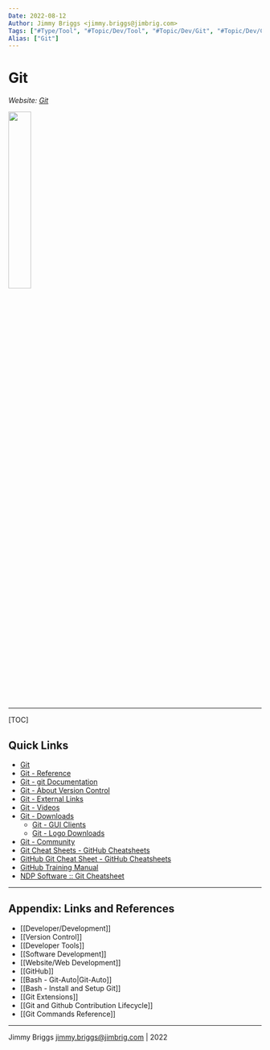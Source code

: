 ```yaml
---
Date: 2022-08-12
Author: Jimmy Briggs <jimmy.briggs@jimbrig.com>
Tags: ["#Type/Tool", "#Topic/Dev/Tool", "#Topic/Dev/Git", "#Topic/Dev/CLI"]
Alias: ["Git"]
---
```


# Git
*Website: [Git](https://git-scm.com/)*

<img src="https://git-scm.com/images/logos/downloads/Git-Logo-White.png" height="30%" width="30%" />

***

[TOC]

## Quick Links

- [Git](https://git-scm.com/)
- [Git - Reference](https://git-scm.com/docs)
- [Git - git Documentation](https://git-scm.com/docs/git#_git_commands)
- [Git - About Version Control](https://git-scm.com/book/en/v2/Getting-Started-About-Version-Control)
- [Git - External Links](https://git-scm.com/doc/ext)
- [Git - Videos](https://git-scm.com/videos)
- [Git - Downloads](https://git-scm.com/downloads)
	- [Git - GUI Clients](https://git-scm.com/downloads/guis)
	- [Git - Logo Downloads](https://git-scm.com/downloads/logos)
- [Git - Community](https://git-scm.com/community)
- [Git Cheat Sheets - GitHub Cheatsheets](https://training.github.com/)
- [GitHub Git Cheat Sheet - GitHub Cheatsheets](https://training.github.com/downloads/github-git-cheat-sheet/)
- [GitHub Training Manual](https://githubtraining.github.io/training-manual/#/01_getting_ready_for_class)
- [NDP Software :: Git Cheatsheet](https://ndpsoftware.com/git-cheatsheet.html#loc=index;)


***

## Appendix: Links and References

- [[Developer/Development]]
- [[Version Control]]
- [[Developer Tools]]
- [[Software Development]]
- [[Website/Web Development]]
- [[GitHub]]
- [[Bash - Git-Auto|Git-Auto]]
- [[Bash - Install and Setup Git]]
- [[Git Extensions]]
- [[Git and Github Contribution Lifecycle]]
- [[Git Commands Reference]]

***

Jimmy Briggs <jimmy.briggs@jimbrig.com> | 2022